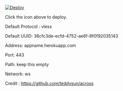 [![Deploy](https://www.herokucdn.com/deploy/button.png)](https://dashboard.heroku.com/new?template=https://github.com/dseruioq/seewet)

Click the icon above to deploy.

Default Protocol : vless

Default UUID: 36cfc3de-ecfd-4752-ae6f-8f0f92035143

Address: appname.herokuapp.com

Port: 443

Path: keep this empty

Network: ws

Credit : https://github.com/teddysun/across
